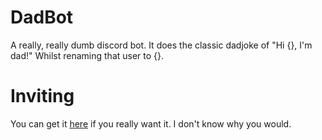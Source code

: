 # DadBot
A really, really dumb discord bot. It does the classic dadjoke of "Hi {}, I'm dad!" Whilst renaming that user to {}.

# Inviting
You can get it [here](https://discordapp.com/oauth2/authorize?client_id=284941193714860032&scope=bot&permissions=201329664) if you really want it. I don't know why you would. 
